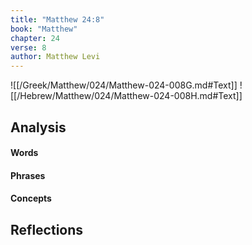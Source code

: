 ```yaml
---
title: "Matthew 24:8"
book: "Matthew"
chapter: 24
verse: 8
author: Matthew Levi
---
```

![[/Greek/Matthew/024/Matthew-024-008G.md#Text]]
![[/Hebrew/Matthew/024/Matthew-024-008H.md#Text]]

## Analysis

#### Words

#### Phrases

#### Concepts

## Reflections
